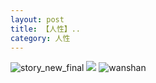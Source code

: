 ```yaml
---
layout: post
title: 【人性】..
category: 人性
---
```

![story_new_final](http://rab41f8zg.hd-bkt.clouddn.com/img/story_new_final_0322.png)
![](http://ran7ztk3m.hd-bkt.clouddn.com/img/inspire-220512-1.png)
![wanshan](http://rab41f8zg.hd-bkt.clouddn.com/img/wanshan.png)
  




